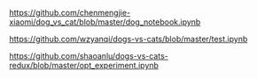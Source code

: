 https://github.com/chenmengjie-xiaomi/dog_vs_cat/blob/master/dog_notebook.ipynb

https://github.com/wzyanqi/dogs-vs-cats/blob/master/test.ipynb

https://github.com/shaoanlu/dogs-vs-cats-redux/blob/master/opt_experiment.ipynb
